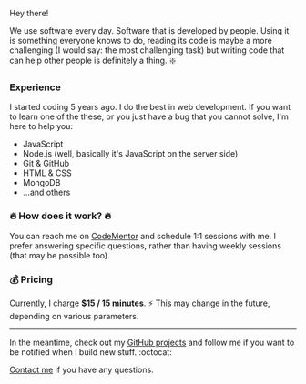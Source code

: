 Hey there!

We use software every day. Software that is developed by people. Using it is something everyone knows to do, reading its code is maybe a more challenging (I would say: the most challenging task) but writing code that can help other people is definitely a thing. :sparkle:

### Experience

I started coding 5 years ago. I do the best in web development. 
If you want to learn one of the these, or you just have a bug that you cannot solve, I'm here to help you:

 - JavaScript
 - Node.js (well, basically it's JavaScript on the server side)
 - Git & GitHub
 - HTML & CSS
 - MongoDB
 - ...and others

### :fire: How does it work? :fire:

You can reach me on [CodeMentor](https://www.codementor.io/johnnyb) and schedule 1:1 sessions with me. 
I prefer answering specific questions, rather than having weekly sessions (that may be possible too).

<a href="https://codementor.io/johnnyb" target="_blank"></a>


### :moneybag: Pricing

Currently, I charge **$15 / 15 minutes**. :zap:
This may change in the future, depending on various parameters.

---

In the meantime, check out my [GitHub projects](https://github.com/IonicaBizau) and follow me if you want to be notified when I build new stuff. :octocat:

[Contact me](/contact) if you have any questions.